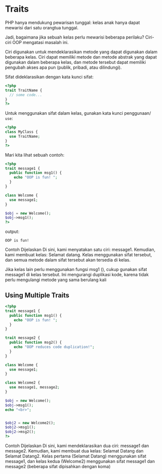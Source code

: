 # Traits

PHP hanya mendukung pewarisan tunggal: kelas anak hanya dapat mewarisi dari satu orangtua tunggal.

Jadi, bagaimana jika sebuah kelas perlu mewarisi beberapa perilaku? Ciri-ciri OOP mengatasi masalah ini.

Ciri digunakan untuk mendeklarasikan metode yang dapat digunakan dalam beberapa kelas. Ciri dapat memiliki metode dan metode abstrak yang dapat digunakan dalam beberapa kelas, dan metode tersebut dapat memiliki pengubah akses apa pun (publik, pribadi, atau dilindungi).

Sifat dideklarasikan dengan kata kunci sifat:

```php
<?php
trait TraitName {
  // some code...
}
?>
```

Untuk menggunakan sifat dalam kelas, gunakan kata kunci penggunaan/ `use`:
```php
<?php
class MyClass {
  use TraitName;
}
?>
```

Mari kita lihat sebuah contoh:

```php
<?php
trait message1 {
  public function msg1() {
    echo "OOP is fun! "; 
  }
}

class Welcome {
  use message1;
}

$obj = new Welcome();
$obj->msg1();
?>
```

output:
```
OOP is fun!
```


Contoh Dijelaskan
Di sini, kami menyatakan satu ciri: message1. Kemudian, kami membuat kelas: Selamat datang. Kelas menggunakan sifat tersebut, dan semua metode dalam sifat tersebut akan tersedia di kelas.

Jika kelas lain perlu menggunakan fungsi msg1 (), cukup gunakan sifat message1 di kelas tersebut. Ini mengurangi duplikasi kode, karena tidak perlu mengulangi metode yang sama berulang kali

## Using Multiple Traits

```php
<?php
trait message1 {
  public function msg1() {
    echo "OOP is fun! "; 
  }
}

trait message2 {
  public function msg2() {
    echo "OOP reduces code duplication!"; 
  }
}

class Welcome {
  use message1;
}

class Welcome2 {
  use message1, message2;
}

$obj = new Welcome();
$obj->msg1();
echo "<br>";


$obj2 = new Welcome2();
$obj2->msg1();
$obj2->msg2();
?>
```

Contoh Dijelaskan
Di sini, kami mendeklarasikan dua ciri: message1 dan message2. Kemudian, kami membuat dua kelas: Selamat Datang dan Selamat Datang2. Kelas pertama (Selamat Datang) menggunakan sifat message1, dan kelas kedua (Welcome2) menggunakan sifat message1 dan message2 (beberapa sifat dipisahkan dengan koma)



